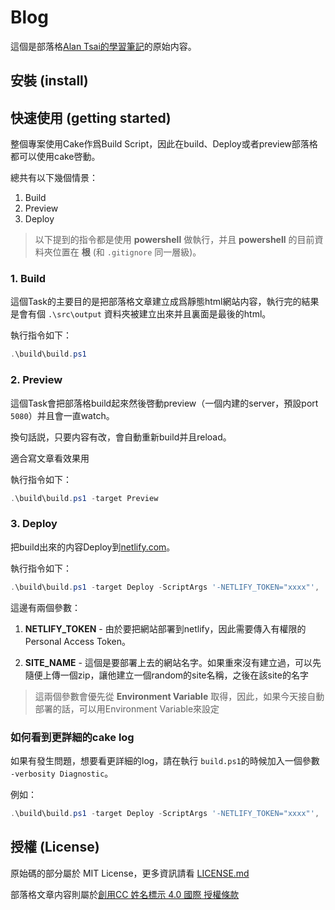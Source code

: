 ﻿# Blog

這個是部落格[Alan Tsai的學習筆記](http://blog.alantsai.net)的原始内容。

## 安裝 (install)

## 快速使用 (getting started)

整個專案使用Cake作爲Build Script，因此在build、Deploy或者preview部落格都可以使用cake啓動。

總共有以下幾個情景：

1. Build
2. Preview
3. Deploy

> 以下提到的指令都是使用 **powershell** 做執行，并且 **powershell** 的目前資料夾位置在 **根** (和 `.gitignore` 同一層級)。

### 1. Build

這個Task的主要目的是把部落格文章建立成爲靜態html網站内容，執行完的結果是會有個 `.\src\output` 資料夾被建立出來并且裏面是最後的html。

執行指令如下：

```powershell
.\build\build.ps1
```

### 2. Preview

這個Task會把部落格build起來然後啓動preview（一個内建的server，預設port `5080`）并且會一直watch。

換句話説，只要内容有改，會自動重新build并且reload。

適合寫文章看效果用

執行指令如下：

```powershell
.\build\build.ps1 -target Preview
```

### 3. Deploy

把build出來的内容Deploy到[netlify.com](https://www.netlify.com/)。

執行指令如下：

```powershell
.\build\build.ps1 -target Deploy -ScriptArgs '-NETLIFY_TOKEN="xxxx"', '-SITE_NAME="blog-staging.netlify.com"'
```

這邊有兩個參數：

1. **NETLIFY_TOKEN** - 由於要把網站部署到netlify，因此需要傳入有權限的Personal Access Token。  

2. **SITE_NAME** - 這個是要部署上去的網站名字。如果重來沒有建立過，可以先隨便上傳一個zip，讓他建立一個random的site名稱，之後在該site的名字

> 這兩個參數會優先從 **Environment Variable** 取得，因此，如果今天接自動部署的話，可以用Environment Variable來設定

### 如何看到更詳細的cake log

如果有發生問題，想要看更詳細的log，請在執行 `build.ps1`的時候加入一個參數 `-verbosity Diagnostic`。

例如：

```powershell
.\build\build.ps1 -target Deploy -ScriptArgs '-NETLIFY_TOKEN="xxxx"', '-SITE_NAME="blog-staging.netlify.com"' -verbosity Diagnostic
```

## 授權 (License)

原始碼的部分屬於 MIT License，更多資訊請看 [LICENSE.md](LICENSE.md)

部落格文章内容則屬於[創用CC 姓名標示 4.0 國際 授權條款](http://creativecommons.org/licenses/by/4.0/)
